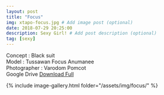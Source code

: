 ```yaml
---
layout: post
title: "Focus"
img: xtapo-focus.jpg # Add image post (optional)
date: 2018-07-29 20:25:00
description: Sexy Girl! # Add post description (optional)
tag: [sexy]
---
```

Concept : Black suit  
Model : Tussawan Focus Anumanee  
Photographer : Varodom Pomcot      
Google Drive [Download Full](http://gestyy.com/e0GxVq)

{% include image-gallery.html folder="/assets/img/focus/" %}
